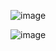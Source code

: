 ![image](https://user-images.githubusercontent.com/12953812/165001768-d62a0707-01b3-4dae-85aa-736e663cd817.png)

![image](https://user-images.githubusercontent.com/12953812/165001878-44de9858-3aff-4711-9397-36e073b8b057.png)

